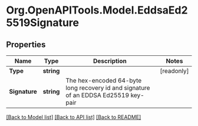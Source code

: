 # Org.OpenAPITools.Model.EddsaEd25519Signature

## Properties

| Name          | Type       | Description                                                                         | Notes      |
| ------------- | ---------- | ----------------------------------------------------------------------------------- | ---------- |
| **Type**      | **string** |                                                                                     | [readonly] |
| **Signature** | **string** | The hex-encoded 64-byte long recovery id and signature of an EDDSA Ed25519 key-pair |

[[Back to Model list]](../README.md#documentation-for-models)
[[Back to API list]](../README.md#documentation-for-api-endpoints)
[[Back to README]](../README.md)
